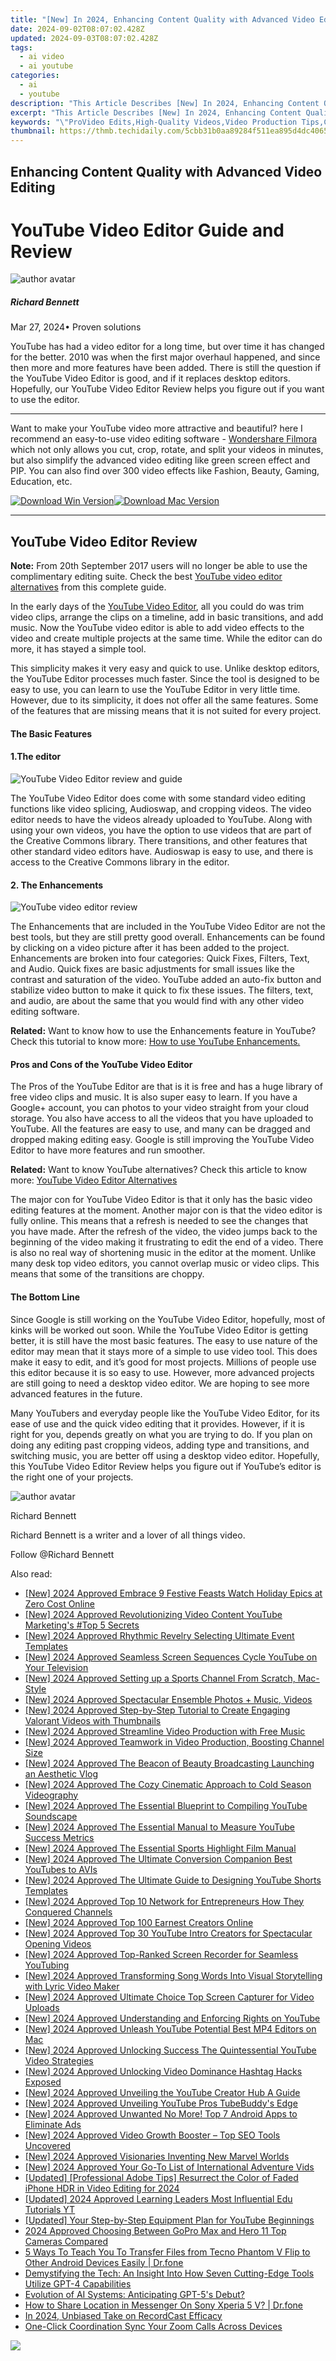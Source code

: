 ```yaml
---
title: "[New] In 2024, Enhancing Content Quality with Advanced Video Editing"
date: 2024-09-02T08:07:02.428Z
updated: 2024-09-03T08:07:02.428Z
tags:
  - ai video
  - ai youtube
categories:
  - ai
  - youtube
description: "This Article Describes [New] In 2024, Enhancing Content Quality with Advanced Video Editing"
excerpt: "This Article Describes [New] In 2024, Enhancing Content Quality with Advanced Video Editing"
keywords: "\"ProVideo Edits,High-Quality Videos,Video Production Tips,Content Engagement,Editing for Impact,Professional Editing Tools,Audiovisual Quality Boost\""
thumbnail: https://thmb.techidaily.com/5cbb31b0aa89284f511ea895d4dc406591717af976dec90561d5751a6efa2298.jpg
---
```


## Enhancing Content Quality with Advanced Video Editing

# YouTube Video Editor Guide and Review

![author avatar](https://images.wondershare.com/filmora/article-images/richard-bennett.jpg)

##### Richard Bennett

 Mar 27, 2024• Proven solutions

YouTube has had a video editor for a long time, but over time it has changed for the better. 2010 was when the first major overhaul happened, and since then more and more features have been added. There is still the question if the YouTube Video Editor is good, and if it replaces desktop editors. Hopefully, our YouTube Video Editor Review helps you figure out if you want to use the editor.

---

Want to make your YouTube video more attractive and beautiful? here I recommend an easy-to-use video editing software - [Wondershare Filmora](https://tools.techidaily.com/wondershare/filmora/download/) which not only allows you cut, crop, rotate, and split your videos in minutes, but also simplify the advanced video editing like green screen effect and PIP. You can also find over 300 video effects like Fashion, Beauty, Gaming, Education, etc.

[![Download Win Version](https://images.wondershare.com/filmora/guide/download-btn-win.jpg)](https://tools.techidaily.com/wondershare/filmora/download/)[![Download Mac Version](https://images.wondershare.com/filmora/guide/download-btn-mac.jpg)](https://tools.techidaily.com/wondershare/filmora/download/)

---

## YouTube Video Editor Review

**Note:** From 20th September 2017 users will no longer be able to use the complimentary editing suite. Check the best [YouTube video editor alternatives](https://tools.techidaily.com/wondershare/filmora/download/) from this complete guide.

In the early days of the [YouTube Video Editor](https://www.youtube.com/editor), all you could do was trim video clips, arrange the clips on a timeline, add in basic transitions, and add music. Now the YouTube video editor is able to add video effects to the video and create multiple projects at the same time. While the editor can do more, it has stayed a simple tool.

This simplicity makes it very easy and quick to use. Unlike desktop editors, the YouTube Editor processes much faster. Since the tool is designed to be easy to use, you can learn to use the YouTube Editor in very little time. However, due to its simplicity, it does not offer all the same features. Some of the features that are missing means that it is not suited for every project.

#### **The Basic Features**

#### 1.The editor

![YouTube Video Editor review and guide](https://images.wondershare.com/filmora/article-images/add-music-to-youtube-video-6.jpg)

The YouTube Video Editor does come with some standard video editing functions like video splicing, Audioswap, and cropping videos. The video editor needs to have the videos already uploaded to YouTube. Along with using your own videos, you have the option to use videos that are part of the Creative Commons library. There transitions, and other features that other standard video editors have. Audioswap is easy to use, and there is access to the Creative Commons library in the editor.

#### 2. The Enhancements

![YouTube video editor review](https://images.wondershare.com/filmora/article-images/quick-fix.jpg)

The Enhancements that are included in the YouTube Video Editor are not the best tools, but they are still pretty good overall. Enhancements can be found by clicking on a video picture after it has been added to the project. Enhancements are broken into four categories: Quick Fixes, Filters, Text, and Audio. Quick fixes are basic adjustments for small issues like the contrast and saturation of the video. YouTube added an auto-fix button and stabilize video button to make it quick to fix these issues. The filters, text, and audio, are about the same that you would find with any other video editing software.

**Related:** Want to know how to use the Enhancements feature in YouTube? Check this tutorial to know more: [How to use YouTube Enhancements.](https://tools.techidaily.com/wondershare/filmora/download/)

#### **Pros and Cons of the YouTube Video Editor**

The Pros of the YouTube Editor are that is it is free and has a huge library of free video clips and music. It is also super easy to learn. If you have a Google+ account, you can photos to your video straight from your cloud storage. You also have access to all the videos that you have uploaded to YouTube. All the features are easy to use, and many can be dragged and dropped making editing easy. Google is still improving the YouTube Video Editor to have more features and run smoother.

**Related:** Want to know YouTube alternatives? Check this article to know more: [YouTube Video Editor Alternatives](https://tools.techidaily.com/wondershare/filmora/download/)

The major con for YouTube Video Editor is that it only has the basic video editing features at the moment. Another major con is that the video editor is fully online. This means that a refresh is needed to see the changes that you have made. After the refresh of the video, the video jumps back to the beginning of the video making it frustrating to edit the end of a video. There is also no real way of shortening music in the editor at the moment. Unlike many desk top video editors, you cannot overlap music or video clips. This means that some of the transitions are choppy.

#### **The Bottom Line**

Since Google is still working on the YouTube Video Editor, hopefully, most of kinks will be worked out soon. While the YouTube Video Editor is getting better, it is still have the most basic features. The easy to use nature of the editor may mean that it stays more of a simple to use video tool. This does make it easy to edit, and it’s good for most projects. Millions of people use this editor because it is so easy to use. However, more advanced projects are still going to need a desktop video editor. We are hoping to see more advanced features in the future.

Many YouTubers and everyday people like the YouTube Video Editor, for its ease of use and the quick video editing that it provides. However, if it is right for you, depends greatly on what you are trying to do. If you plan on doing any editing past cropping videos, adding type and transitions, and switching music, you are better off using a desktop video editor. Hopefully, this YouTube Video Editor Review helps you figure out if YouTube’s editor is the right one of your projects.

![author avatar](https://images.wondershare.com/filmora/article-images/richard-bennett.jpg)

Richard Bennett

Richard Bennett is a writer and a lover of all things video.

Follow @Richard Bennett


<ins class="adsbygoogle"
     style="display:block"
     data-ad-format="autorelaxed"
     data-ad-client="ca-pub-7571918770474297"
     data-ad-slot="1223367746"></ins>



<ins class="adsbygoogle"
     style="display:block"
     data-ad-client="ca-pub-7571918770474297"
     data-ad-slot="8358498916"
     data-ad-format="auto"
     data-full-width-responsive="true"></ins>

<span class="atpl-alsoreadstyle">Also read:</span>
<div><ul>
<li><a href="https://facebook-video-share.techidaily.com/new-2024-approved-embrace-9-festive-feasts-watch-holiday-epics-at-zero-cost-online/"><u>[New] 2024 Approved  Embrace 9 Festive Feasts  Watch Holiday Epics at Zero Cost Online</u></a></li>
<li><a href="https://youtube-lab.techidaily.com/024-approved-revolutionizing-video-content-youtube-marketings-top-5-secrets/"><u>[New] 2024 Approved  Revolutionizing Video Content  YouTube Marketing's #Top 5 Secrets</u></a></li>
<li><a href="https://youtube-lab.techidaily.com/024-approved-rhythmic-revelry-selecting-ultimate-event-templates/"><u>[New] 2024 Approved  Rhythmic Revelry  Selecting Ultimate Event Templates</u></a></li>
<li><a href="https://youtube-lab.techidaily.com/024-approved-seamless-screen-sequences-cycle-youtube-on-your-television/"><u>[New] 2024 Approved  Seamless Screen Sequences  Cycle YouTube on Your Television</u></a></li>
<li><a href="https://youtube-lab.techidaily.com/024-approved-setting-up-a-sports-channel-from-scratch-mac-style/"><u>[New] 2024 Approved  Setting up a Sports Channel From Scratch, Mac-Style</u></a></li>
<li><a href="https://youtube-lab.techidaily.com/024-approved-spectacular-ensemble-photos-plus-music-videos/"><u>[New] 2024 Approved  Spectacular Ensemble  Photos + Music, Videos</u></a></li>
<li><a href="https://youtube-lab.techidaily.com/024-approved-step-by-step-tutorial-to-create-engaging-valorant-videos-with-thumbnails/"><u>[New] 2024 Approved  Step-by-Step Tutorial to Create Engaging Valorant Videos with Thumbnails</u></a></li>
<li><a href="https://youtube-lab.techidaily.com/024-approved-streamline-video-production-with-free-music/"><u>[New] 2024 Approved  Streamline Video Production with Free Music</u></a></li>
<li><a href="https://youtube-lab.techidaily.com/024-approved-teamwork-in-video-production-boosting-channel-size/"><u>[New] 2024 Approved  Teamwork in Video Production, Boosting Channel Size</u></a></li>
<li><a href="https://youtube-lab.techidaily.com/024-approved-the-beacon-of-beauty-broadcasting-launching-an-aesthetic-vlog/"><u>[New] 2024 Approved  The Beacon of Beauty Broadcasting  Launching an Aesthetic Vlog</u></a></li>
<li><a href="https://youtube-lab.techidaily.com/024-approved-the-cozy-cinematic-approach-to-cold-season-videography/"><u>[New] 2024 Approved  The Cozy Cinematic Approach to Cold Season Videography</u></a></li>
<li><a href="https://youtube-lab.techidaily.com/024-approved-the-essential-blueprint-to-compiling-youtube-soundscape/"><u>[New] 2024 Approved  The Essential Blueprint to Compiling YouTube Soundscape</u></a></li>
<li><a href="https://youtube-lab.techidaily.com/024-approved-the-essential-manual-to-measure-youtube-success-metrics/"><u>[New] 2024 Approved  The Essential Manual to Measure YouTube Success Metrics</u></a></li>
<li><a href="https://youtube-lab.techidaily.com/024-approved-the-essential-sports-highlight-film-manual/"><u>[New] 2024 Approved  The Essential Sports Highlight Film Manual</u></a></li>
<li><a href="https://youtube-lab.techidaily.com/024-approved-the-ultimate-conversion-companion-best-youtubes-to-avis/"><u>[New] 2024 Approved  The Ultimate Conversion Companion  Best YouTubes to AVIs</u></a></li>
<li><a href="https://youtube-lab.techidaily.com/024-approved-the-ultimate-guide-to-designing-youtube-shorts-templates/"><u>[New] 2024 Approved  The Ultimate Guide to Designing YouTube Shorts Templates</u></a></li>
<li><a href="https://youtube-lab.techidaily.com/024-approved-top-10-network-for-entrepreneurs-how-they-conquered-channels/"><u>[New] 2024 Approved  Top 10 Network for Entrepreneurs  How They Conquered Channels</u></a></li>
<li><a href="https://youtube-lab.techidaily.com/024-approved-top-100-earnest-creators-online/"><u>[New] 2024 Approved  Top 100 Earnest Creators Online</u></a></li>
<li><a href="https://youtube-lab.techidaily.com/024-approved-top-30-youtube-intro-creators-for-spectacular-opening-videos/"><u>[New] 2024 Approved  Top 30 YouTube Intro Creators for Spectacular Opening Videos</u></a></li>
<li><a href="https://youtube-lab.techidaily.com/024-approved-top-ranked-screen-recorder-for-seamless-youtubing/"><u>[New] 2024 Approved  Top-Ranked Screen Recorder for Seamless YouTubing</u></a></li>
<li><a href="https://youtube-lab.techidaily.com/024-approved-transforming-song-words-into-visual-storytelling-with-lyric-video-maker/"><u>[New] 2024 Approved  Transforming Song Words Into Visual Storytelling with Lyric Video Maker</u></a></li>
<li><a href="https://youtube-lab.techidaily.com/024-approved-ultimate-choice-top-screen-capturer-for-video-uploads/"><u>[New] 2024 Approved  Ultimate Choice  Top Screen Capturer for Video Uploads</u></a></li>
<li><a href="https://youtube-lab.techidaily.com/024-approved-understanding-and-enforcing-rights-on-youtube/"><u>[New] 2024 Approved  Understanding and Enforcing Rights on YouTube</u></a></li>
<li><a href="https://youtube-lab.techidaily.com/024-approved-unleash-youtube-potential-best-mp4-editors-on-mac/"><u>[New] 2024 Approved  Unleash YouTube Potential  Best MP4 Editors on Mac</u></a></li>
<li><a href="https://youtube-lab.techidaily.com/024-approved-unlocking-success-the-quintessential-youtube-video-strategies/"><u>[New] 2024 Approved  Unlocking Success  The Quintessential YouTube Video Strategies</u></a></li>
<li><a href="https://youtube-lab.techidaily.com/024-approved-unlocking-video-dominance-hashtag-hacks-exposed/"><u>[New] 2024 Approved  Unlocking Video Dominance  Hashtag Hacks Exposed</u></a></li>
<li><a href="https://youtube-lab.techidaily.com/024-approved-unveiling-the-youtube-creator-hub-a-guide/"><u>[New] 2024 Approved  Unveiling the YouTube Creator Hub  A Guide</u></a></li>
<li><a href="https://youtube-lab.techidaily.com/024-approved-unveiling-youtube-pros-tubebuddys-edge/"><u>[New] 2024 Approved  Unveiling YouTube Pros  TubeBuddy's Edge</u></a></li>
<li><a href="https://youtube-lab.techidaily.com/024-approved-unwanted-no-more-top-7-android-apps-to-eliminate-ads/"><u>[New] 2024 Approved  Unwanted No More! Top 7 Android Apps to Eliminate Ads</u></a></li>
<li><a href="https://youtube-lab.techidaily.com/024-approved-video-growth-booster-top-seo-tools-uncovered/"><u>[New] 2024 Approved  Video Growth Booster – Top SEO Tools Uncovered</u></a></li>
<li><a href="https://youtube-lab.techidaily.com/024-approved-visionaries-inventing-new-marvel-worlds/"><u>[New] 2024 Approved  Visionaries Inventing New Marvel Worlds</u></a></li>
<li><a href="https://youtube-lab.techidaily.com/024-approved-your-go-to-list-of-international-adventure-vids/"><u>[New] 2024 Approved  Your Go-To List of International Adventure Vids</u></a></li>
<li><a href="https://fox-friendly.techidaily.com/updated-professional-adobe-tips-resurrect-the-color-of-faded-iphone-hdr-in-video-editing-for-2024/"><u>[Updated] [Professional Adobe Tips] Resurrect the Color of Faded iPhone HDR in Video Editing for 2024</u></a></li>
<li><a href="https://youtube-zero.techidaily.com/ed-2024-approved-learning-leaders-most-influential-edu-tutorials-yt/"><u>[Updated] 2024 Approved  Learning Leaders  Most Influential Edu Tutorials YT</u></a></li>
<li><a href="https://facebook-record-videos.techidaily.com/updated-your-step-by-step-equipment-plan-for-youtube-beginnings/"><u>[Updated] Your Step-by-Step Equipment Plan for YouTube Beginnings</u></a></li>
<li><a href="https://fox-http.techidaily.com/2024-approved-choosing-between-gopro-max-and-hero-11-top-cameras-compared/"><u>2024 Approved  Choosing Between GoPro Max and Hero 11  Top Cameras Compared</u></a></li>
<li><a href="https://blog-min.techidaily.com/5-ways-to-teach-you-to-transfer-files-from-tecno-phantom-v-flip-to-other-android-devices-easily-drfone-by-drfone-transfer-from-android-transfer-from-android/"><u>5 Ways To Teach You To Transfer Files from Tecno Phantom V Flip to Other Android Devices Easily | Dr.fone</u></a></li>
<li><a href="https://tech-revival.techidaily.com/demystifying-the-tech-an-insight-into-how-seven-cutting-edge-tools-utilize-gpt-4-capabilities/"><u>Demystifying the Tech: An Insight Into How Seven Cutting-Edge Tools Utilize GPT-4 Capabilities</u></a></li>
<li><a href="https://tech-revival.techidaily.com/evolution-of-ai-systems-anticipating-gpt-5s-debut/"><u>Evolution of AI Systems: Anticipating GPT-5's Debut?</u></a></li>
<li><a href="https://fake-location.techidaily.com/how-to-share-location-in-messenger-on-sony-xperia-5-v-drfone-by-drfone-virtual-android/"><u>How to Share Location in Messenger On Sony Xperia 5 V? | Dr.fone</u></a></li>
<li><a href="https://video-capture.techidaily.com/in-2024-unbiased-take-on-recordcast-efficacy/"><u>In 2024, Unbiased Take on RecordCast Efficacy</u></a></li>
<li><a href="https://on-screen-recording.techidaily.com/one-click-coordination-sync-your-zoom-calls-across-devices/"><u>One-Click Coordination  Sync Your Zoom Calls Across Devices</u></a></li>
</ul></div>

<!-- affiliate ads begin -->
<a href="https://store.revouninstaller.com/order/checkout.php?PRODS=28010250&QTY=1&AFFILIATE=108875&CART=1"><img src="https://secure.avangate.com/images/merchant/4282ec8de8c9be897e7aff4aa231b1a4/336__280a.jpg" border="0"></a>
<!-- affiliate ads end -->